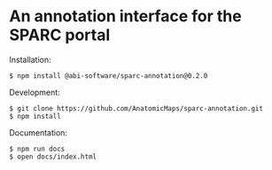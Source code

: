 # An annotation interface for the SPARC portal


Installation:

```
$ npm install @abi-software/sparc-annotation@0.2.0
```

Development:

```
$ git clone https://github.com/AnatomicMaps/sparc-annotation.git
$ npm install
```

Documentation:

```
$ npm run docs
$ open docs/index.html
```
